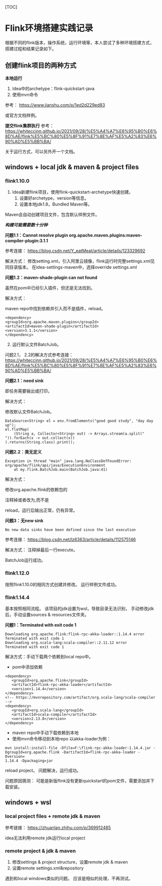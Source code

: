 [TOC]

# Flink环境搭建实践记录

根据不同的flink版本，操作系统，运行环境等，本人尝试了多种环境搭建方式，
搭建过程和结果记录如下。

## 创建flink项目的两种方式

**本地运行**
1. Idea中的archetype：flink-quickstart-java
2. 使用mvn命令

参考：
https://www.jianshu.com/p/1ed2d229ed83

或官方文档样例。

**提交flink集群执行**
参考：
https://whiteccinn.github.io/2021/09/28/%E5%A4%A7%E6%95%B0%E6%8D%AE/flink%E5%BC%80%E5%8F%91%E7%8E%AF%E5%A2%83%E6%90%AD%E5%BB%BA/

关于运行方式，可以另外开一个文档。

## windows + local jdk & maven & project files

### flink1.10.0

1. Idea新建flink项目，使用flink-quickstart-archetype快速创建。
   1. 设置好archetype，version等信息。
   2. 设置本地jdk1.8，Bundled Maven等。

Maven会自动创建项目文件，包含默认样例文件。

***构建可能需要数十分钟***

**问题1.1：Cannot resolve plugin org.apache.maven.plugins:maven-compiler-plugin:3.1.1**

参考连接：
https://blog.csdn.net/Y_eatMeat/article/details/123329692

解决方式：
修改setting.xml，引入阿里云镜像，flink运行时完整settings.xml见同目录版本。
在idea-settings-maven中，选择override settings.xml


**问题1.2：maven-shade-plugin can not found**

虽然在pom中已经引入插件，但还是无法找到。

解决方式：

maven repo中找到依赖并引入<dependency>而不是插件，reload。
```text
<dependency>
<groupId>org.apache.maven.plugins</groupId>
<artifactId>maven-shade-plugin</artifactId>
<version>3.1.1</version>
</dependency>
```

2. 运行默认文件BatchJob。

问题2.1， 2.2的解决方式参考连接：
https://whiteccinn.github.io/2021/09/28/%E5%A4%A7%E6%95%B0%E6%8D%AE/flink%E5%BC%80%E5%8F%91%E7%8E%AF%E5%A2%83%E6%90%AD%E5%BB%BA/

**问题2.1：need sink**

即任务需要输出或打印。

解决方式：

修改默认文件BatchJob。

```text
DataSource<String> el = env.fromElements("good good study", "day day up");
el.flatMap(
    (String a, Collector<String> out) -> Arrays.stream(a.split(" ")).forEach(x -> out.collect(x))
).returns(String.class).print();
```

**问题2.2：类无定义**

```text
Exception in thread "main" java.lang.NoClassDefFoundError: org/apache/flink/api/java/ExecutionEnvironment
	at my.flink.BatchJob.main(BatchJob.java:41)
```

解决方式：

修改<groupId>org.apache.flink</groupId>的依赖包的<scope>

注释掉或者改为<compile>,而不是<provided>

reload，运行后输出正常，仍有异常。

**问题3：无new sink**

```text
No new data sinks have been defined since the last execution
```

参考连接：
https://blog.csdn.net/lz6363/article/details/112575146

解决方式：
注释掉最后一行execute。

BatchJob运行成功。

### flink1.12.0

按照flink1.10.0的相同方式创建并修改。
运行样例文件成功。

### flink1.14.4

基本按照相同流程。
该项目的jdk设置为wsl，导致目录无法识别，
手动修改jdk后，手动设置sources & resources文件夹。

**问题1：Terminated with exit code 1**

```text
Downloading org.apache.flink:flink-rpc-akka-loader::1.14.4 error
Terminated with exit code 1
Downloading org.scala-lang:scala-compiler::2.11.12 error
Terminated with exit code 1
```

解决方式：手动下载两个依赖到local repo中。

* pom中添加依赖
```text
<dependency>
   <groupId>org.apache.flink</groupId>
   <artifactId>flink-rpc-akka-loader</artifactId>
   <version>1.14.4</version>
</dependency>
<!-- https://mvnrepository.com/artifact/org.scala-lang/scala-compiler -->
<dependency>
   <groupId>org.scala-lang</groupId>
   <artifactId>scala-compiler</artifactId>
   <version>2.13.8</version>
</dependency>
```

* maven repo中手动下载依赖到本地
* 使用mvn命令移动到本地repo
以akka-loader为例：
```text
mvn install:install-file -Dfile=F:\flink-rpc-akka-loader-1.14.4.jar -DgroupId=org.apache.flink -DartifactId=flink-rpc-akka-loader -Dversion=
1.14.4 -Dpackaging=jar   
```

reload project。
问题解决，运行成功。

问题原因猜测：
可能是新版flink没有更新quickstart的pom文件，需要添加并下载安装。

## windows + wsl

### local project files + remote jdk & maven

参考链接：
https://zhuanlan.zhihu.com/p/369912485


idea无法利用remote jdk运行local project

### remote project & jdk & maven

1. 修改settings & project structure，设置remote jdk & maven
2. 设置remote settings.xml&repository

遇到和local windows类似的问题。
应该是相似的处理，不再测试。


